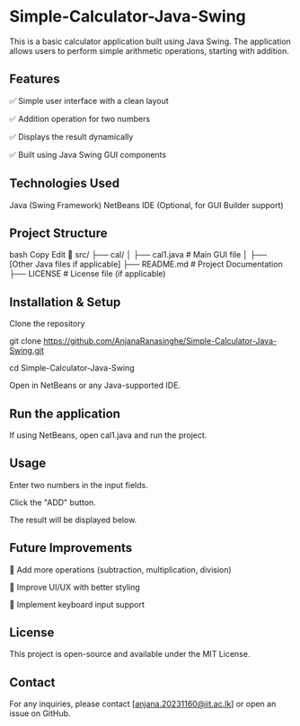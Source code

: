 # Simple-Calculator-Java-Swing

This is a basic calculator application built using Java Swing. The application allows users to perform simple arithmetic operations, starting with addition.

## Features 
✅ Simple user interface with a clean layout

✅ Addition operation for two numbers

✅ Displays the result dynamically

✅ Built using Java Swing GUI components

## Technologies Used 
Java (Swing Framework)
NetBeans IDE (Optional, for GUI Builder support)

## Project Structure ##
bash
Copy
Edit
📂 src/
 ├── cal/ 
 │   ├── cal1.java  # Main GUI file
 │   ├── [Other Java files if applicable]
 ├── README.md      # Project Documentation
 ├── LICENSE        # License file (if applicable)

## Installation & Setup ##
Clone the repository

git clone https://github.com/AnjanaRanasinghe/Simple-Calculator-Java-Swing.git

cd Simple-Calculator-Java-Swing

Open in NetBeans or any Java-supported IDE.

## Run the application ##

If using NetBeans, open cal1.java and run the project.
  
## Usage ## 

Enter two numbers in the input fields.

Click the "ADD" button.

The result will be displayed below.

## Future Improvements ##
🔹 Add more operations (subtraction, multiplication, division)

🔹 Improve UI/UX with better styling

🔹 Implement keyboard input support


## License ##
This project is open-source and available under the MIT License.

## Contact
For any inquiries, please contact [anjana.20231160@iit.ac.lk] or open an issue on GitHub.
